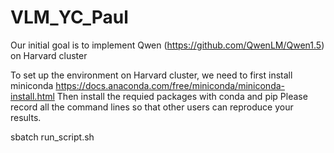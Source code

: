 # VLM_YC_Paul
Our initial goal is to implement Qwen (https://github.com/QwenLM/Qwen1.5) on Harvard cluster

To set up the environment on Harvard cluster, we need to first install miniconda https://docs.anaconda.com/free/miniconda/miniconda-install.html
Then install the requied packages with conda and pip
Please record all the command lines so that other users can reproduce your results.

sbatch run_script.sh
